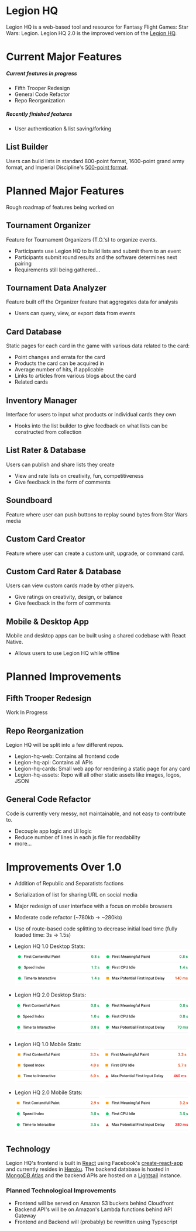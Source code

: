 # Legion HQ
Legion HQ is a web-based tool and resource for Fantasy Flight Games: Star Wars: Legion. Legion HQ 2.0 is the improved version of the [Legion HQ](https://github.com/NicholasCBrown/legion-HQ "Legion HQ 1.0 Github").

# Current Major Features
##### Current features in progress
- Fifth Trooper Redesign
- General Code Refactor
- Repo Reorganization
##### Recently finished features
- User authentication & list saving/forking
## List Builder
Users can build lists in standard 800-point format, 1600-point grand army format, and Imperial Discipline's [500-point format](https://imperialdiscipline.blog/2019/06/04/creating-a-500-point-format-for-legion/).

# Planned Major Features
Rough roadmap of features being worked on
## Tournament Organizer
Feature for Tournament Organizers (T.O.'s) to organize events.
- Participants use Legion HQ to build lists and submit them to an event
- Participants submit round results and the software determines next pairing
- Requirements still being gathered...
## Tournament Data Analyzer
Feature built off the Organizer feature that aggregates data for analysis
- Users can query, view, or export data from events
## Card Database
Static pages for each card in the game with various data related to the card:
- Point changes and errata for the card
- Products the card can be acquired in
- Average number of hits, if applicable
- Links to articles from various blogs about the card
- Related cards
## Inventory Manager
Interface for users to input what products or individual cards they own
- Hooks into the list builder to give feedback on what lists can be constructed from collection
## List Rater & Database
Users can publish and share lists they create
- View and rate lists on creativity, fun, competitiveness
- Give feedback in the form of comments
## Soundboard
Feature where user can push buttons to replay sound bytes from Star Wars media
## Custom Card Creator
Feature where user can create a custom unit, upgrade, or command card.
## Custom Card Rater & Database
Users can view custom cards made by other players.
- Give ratings on creativity, design, or balance
- Give feedback in the form of comments
## Mobile & Desktop App
Mobile and desktop apps can be built using a shared codebase with React Native.
- Allows users to use Legion HQ while offline

# Planned Improvements
## Fifth Trooper Redesign
Work In Progress
## Repo Reorganization
Legion HQ will be split into a few different repos.
- Legion-hq-web: Contains all frontend code
- Legion-hq-api: Contains all APIs
- Legion-hq-cards: Small web app for rendering a static page for any card
- Legion-hq-assets: Repo will all other static assets like images, logos, JSON
## General Code Refactor
Code is currently very messy, not maintainable, and not easy to contribute to.
- Decouple app logic and UI logic
- Reduce number of lines in each js file for readability
- more...

# Improvements Over 1.0
- Addition of Republic and Separatists factions
- Serialization of list for sharing URL on social media
- Major redesign of user interface with a focus on mobile browsers
- Moderate code refactor (~780kb -> ~280kb)
- Use of route-based code splitting to decrease initial load time (fully loaded time: 3s -> 1.5s)
- Legion HQ 1.0 Desktop Stats: ![Screenshot](images/desktop1.png)

- Legion HQ 2.0 Desktop Stats: ![Screenshot](images/desktop2.png)

- Legion HQ 1.0 Mobile Stats: ![Screenshot](images/mobile1.png)

- Legion HQ 2.0 Mobile Stats: ![Screenshot](images/mobile2.png)

## Technology
Legion HQ's frontend is built in [React](https://reactjs.org/) using Facebook's [create-react-app](https://github.com/facebook/create-react-app) and currently resides in [Heroku](https://dashboard.heroku.com/). The backend database is hosted in [MongoDB Atlas](https://www.mongodb.com/cloud/atlas) and the backend APIs are hosted on a [Lightsail](https://aws.amazon.com/lightsail/) instance.
### Planned Technological Improvements
- Frontend will be served on Amazon S3 buckets behind Cloudfront
- Backend API's will be on Amazon's Lambda functions behind API Gateway
- Frontend and Backend will (probably) be rewritten using Typescript
